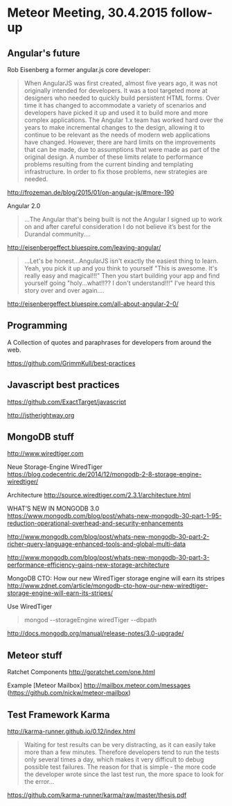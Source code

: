 # Meteor Meeting, 30.4.2015 follow-up


## Angular's future

Rob Eisenberg a former angular.js core developer:

> When AngularJS was first created, almost five years ago, it was not originally intended for developers. It was a tool targeted more at designers who needed to quickly build persistent HTML forms. Over time it has changed to accommodate a variety of scenarios and developers have picked it up and used it to build more and more complex applications. The Angular 1.x team has worked hard over the years to make incremental changes to the design, allowing it to continue to be relevant as the needs of modern web applications have changed. However, there are hard limits on the improvements that can be made, due to assumptions that were made as part of the original design. A number of these limits relate to performance problems resulting from the current binding and templating infrastructure. In order to fix those problems, new strategies are needed.

http://frozeman.de/blog/2015/01/on-angular-js/#more-190

Angular 2.0

> ...The Angular that's being built is not the Angular I signed up to work on and after careful consideration I do not believe it’s best for the Durandal community....

http://eisenbergeffect.bluespire.com/leaving-angular/

> ...Let's be honest...AngularJS isn't exactly the easiest thing to learn. Yeah, you pick it up and you think to yourself "This is awesome. It's really easy and magical!!!" Then you start building your app and find yourself going "holy...what!!?? I don't understand!!!" I've heard this story over and over again....

http://eisenbergeffect.bluespire.com/all-about-angular-2-0/


## Programming

A Collection of quotes and paraphrases for developers from around the web.

https://github.com/GrimmKull/best-practices


## Javascript best practices

https://github.com/ExactTarget/javascript

http://jstherightway.org


## MongoDB stuff

http://www.wiredtiger.com

Neue Storage-Engine WiredTiger
https://blog.codecentric.de/2014/12/mongodb-2-8-storage-engine-wiredtiger/

Architecture
http://source.wiredtiger.com/2.3.1/architecture.html

WHAT’S NEW IN MONGODB 3.0
https://www.mongodb.com/blog/post/whats-new-mongodb-30-part-1-95-reduction-operational-overhead-and-security-enhancements

http://www.mongodb.com/blog/post/whats-new-mongodb-30-part-2-richer-query-language-enhanced-tools-and-global-multi-data

http://www.mongodb.com/blog/post/whats-new-mongodb-30-part-3-performance-efficiency-gains-new-storage-architecture

MongoDB CTO: How our new WiredTiger storage engine will earn its stripes
http://www.zdnet.com/article/mongodb-cto-how-our-new-wiredtiger-storage-engine-will-earn-its-stripes/

Use WiredTiger
> mongod --storageEngine wiredTiger --dbpath <newWiredTigerDBPath>

http://docs.mongodb.org/manual/release-notes/3.0-upgrade/


## Meteor stuff



Ratchet Components
http://goratchet.com/one.html

Example [Meteor Mailbox]
http://mailbox.meteor.com/messages (https://github.com/nickw/meteor-mailbox)


## Test Framework Karma

http://karma-runner.github.io/0.12/index.html

> Waiting for test results can be very distracting, as it can easily take more than a few minutes. Therefore developers tend to run the tests only several times a day, which makes it very difficult to debug possible test failures. The reason for that is simple - the more code the developer wrote since the last test run, the more space to look for the error...

https://github.com/karma-runner/karma/raw/master/thesis.pdf

